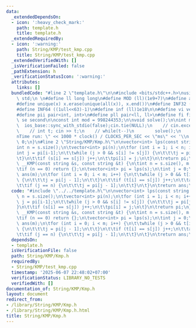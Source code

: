 ```yaml
---
data:
  _extendedDependsOn:
  - icon: ':heavy_check_mark:'
    path: template.h
    title: template.h
  _extendedRequiredBy:
  - icon: ':warning:'
    path: String/KMP/test_kmp.cpp
    title: String/KMP/test_kmp.cpp
  _extendedVerifiedWith: []
  _isVerificationFailed: false
  _pathExtension: h
  _verificationStatusIcon: ':warning:'
  attributes:
    links: []
  bundledCode: "#line 2 \"template.h\"\n\n#include <bits/stdc++.h>\nusing namespace\
    \ std;\n \n#define ll long long\n#define MOD (ll)(1e9+7)\n#define all(x) (x).begin(),(x).end()\n\
    #define unique(x) x.erase(unique(all(x)), x.end())\n#define INF32 ((1ull<<31)-1)\n\
    #define INF64 ((1ull<<63)-1)\n#define inf (ll)1e18\n\n#define vi vector<int>\n\
    #define pii pair<int, int>\n#define pll pair<ll, ll>\n#define fi first\n#define\
    \ se second\n\nconst int mod = 998244353;\n\nvoid solve();\n\nint main(){\n  \
    \  ios_base::sync_with_stdio(false);cin.tie(NULL);\n    // cin.exceptions(cin.failbit);\n\
    \    // int t; cin >> t;\n    // while(t--)\n        solve();\n    cerr << \"\\\
    nTime run: \" << 1000 * clock() / CLOCKS_PER_SEC << \"ms\" << '\\n';\n    return\
    \ 0;\n}\n#line 2 \"String/KMP/Kmp.h\"\n\nvector<int> lps(const string &s) {\n\t\
    int n = s.size();\n\tvector<int> pi(n);\n\tfor (int i = 1; i < n; i++) {\n\t\t\
    int j = pi[i-1];\n\t\twhile (j > 0 && s[i] != s[j]) {\n\t\t\tj = pi[j - 1];\n\t\
    \t}\n\t\tif (s[i] == s[j]) j++;\n\t\tpi[i] = j;\n\t}\n\treturn pi;\n}\n\nvector<int>\
    \ __KMP(const string &s, const string &t) {\n\tint n = s.size(), m = t.size();\n\
    \tif (n == 0) return {};\n\tvector<int> pi = lps(s);\n\tint j = 0;\n\tvector<int>\
    \ ans(m);\n\tfor (int i = 0; i < m; i++) {\n\t\twhile (j > 0 && t[i] != s[j])\
    \ {\n\t\t\tj = pi[j - 1];\n\t\t}\n\t\tif (t[i] == s[j]) j++;\n\t\tans[i] = j;\n\
    \t\tif (j == n) {\n\t\t\tj = pi[j - 1];\n\t\t}\n\t}\n\treturn ans;\n}\n"
  code: "#include \"../../template.h\"\n\nvector<int> lps(const string &s) {\n\tint\
    \ n = s.size();\n\tvector<int> pi(n);\n\tfor (int i = 1; i < n; i++) {\n\t\tint\
    \ j = pi[i-1];\n\t\twhile (j > 0 && s[i] != s[j]) {\n\t\t\tj = pi[j - 1];\n\t\t\
    }\n\t\tif (s[i] == s[j]) j++;\n\t\tpi[i] = j;\n\t}\n\treturn pi;\n}\n\nvector<int>\
    \ __KMP(const string &s, const string &t) {\n\tint n = s.size(), m = t.size();\n\
    \tif (n == 0) return {};\n\tvector<int> pi = lps(s);\n\tint j = 0;\n\tvector<int>\
    \ ans(m);\n\tfor (int i = 0; i < m; i++) {\n\t\twhile (j > 0 && t[i] != s[j])\
    \ {\n\t\t\tj = pi[j - 1];\n\t\t}\n\t\tif (t[i] == s[j]) j++;\n\t\tans[i] = j;\n\
    \t\tif (j == n) {\n\t\t\tj = pi[j - 1];\n\t\t}\n\t}\n\treturn ans;\n}"
  dependsOn:
  - template.h
  isVerificationFile: false
  path: String/KMP/Kmp.h
  requiredBy:
  - String/KMP/test_kmp.cpp
  timestamp: '2025-06-07 22:48:02+07:00'
  verificationStatus: LIBRARY_NO_TESTS
  verifiedWith: []
documentation_of: String/KMP/Kmp.h
layout: document
redirect_from:
- /library/String/KMP/Kmp.h
- /library/String/KMP/Kmp.h.html
title: String/KMP/Kmp.h
---
```

